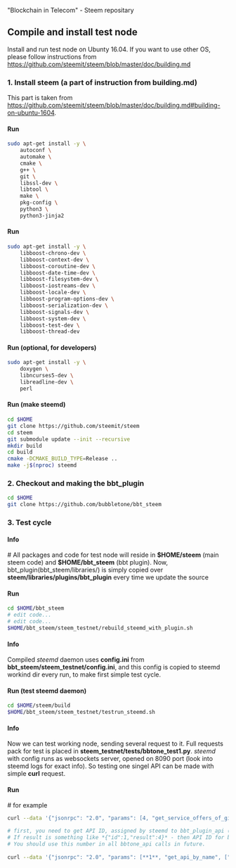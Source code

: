 "Blockchain in Telecom" - Steem repositary


## Compile and install test node

Install and run test node on Ubunty 16.04. If you want to use other OS, please follow instructions from <a href="https://github.com/steemit/steem/blob/master/doc/building.md">https://github.com/steemit/steem/blob/master/doc/building.md</a>

### 1. Install steem (a part of instruction from **building.md**)
This part is taken from https://github.com/steemit/steem/blob/master/doc/building.md#building-on-ubuntu-1604.

#### Run
```bash
sudo apt-get install -y \
    autoconf \
    automake \
    cmake \
    g++ \
    git \
    libssl-dev \
    libtool \
    make \
    pkg-config \
    python3 \
    python3-jinja2
```    
#### Run
```bash
sudo apt-get install -y \
    libboost-chrono-dev \
    libboost-context-dev \
    libboost-coroutine-dev \
    libboost-date-time-dev \
    libboost-filesystem-dev \
    libboost-iostreams-dev \
    libboost-locale-dev \
    libboost-program-options-dev \
    libboost-serialization-dev \
    libboost-signals-dev \
    libboost-system-dev \
    libboost-test-dev \
    libboost-thread-dev
```
#### Run (optional, for developers)
```bash
sudo apt-get install -y \
    doxygen \
    libncurses5-dev \
    libreadline-dev \
    perl
```
#### Run (make steemd) 
```bash
cd $HOME
git clone https://github.com/steemit/steem
cd steem
git submodule update --init --recursive
mkdir build
cd build
cmake -DCMAKE_BUILD_TYPE=Release ..
make -j$(nproc) steemd
```
### 2. Checkout and making the bbt_plugin 

```bash
cd $HOME
git clone https://github.com/bubbletone/bbt_steem
```

### 3. Test cycle
#### Info 

 \# All packages and code for test node will reside in **\$HOME/steem** (main steem code) and **\$HOME/bbt_steem** (bbt plugin). Now, bbt_plugin(bbt_steem/libraries/) is simply copied over **steem/libraries/plugins/bbt_plugin** every time we update the source 

#### Run
```bash
cd $HOME/bbt_steem
# edit code...
# edit code...
$HOME/bbt_steem/steem_testnet/rebuild_steemd_with_plugin.sh
```


#### Info
Compiled *steemd* daemon uses **config.ini** from **bbt_steem/steem_testnet/config.ini**, and this config is copied to steemd workind dir every run, to make first simple test cycle. 

#### Run (test steemd daemon)
```bash
cd $HOME/steem/build
$HOME/bbt_steem/steem_testnet/testrun_steemd.sh
```

#### Info
Now we can test working node, sending several request to it. Full requests pack for test is placed in **steem_testnet/tests/bbtone_test1.py**. 
*steemd* with config runs as websockets server, opened on 8090 port (look into steemd logs for exact info). So testing one singel API can be made with simple **curl** request. 

#### Run
 \# for example

```bash
curl --data '{"jsonrpc": "2.0", "params": [4, "get_service_offers_of_given_operator_id", [1]], "id":2, "method":"call"}' http://127.0.0.1:8090

# first, you need to get API ID, assigned by steemd to bbt_plugin_api (number of APIs family). 
# If result is something like *{"id":1,"result":4}* - then API ID for bbtone_api is 4.
# You should use this number in all bbtone_api calls in future.
 
curl --data '{"jsonrpc": "2.0", "params": [**1**, "get_api_by_name", ["bbtone_api"]], "id":1, "method":"call"}' http://127.0.0.1:8090
```







 




